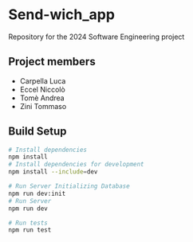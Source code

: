 # Send-wich_app

Repository for the 2024 Software Engineering project

## Project members

- Carpella Luca
- Eccel Niccolò
- Tomè Andrea
- Zini Tommaso

## Build Setup

```bash
# Install dependencies
npm install
# Install dependencies for development
npm install --include=dev

# Run Server Initializing Database
npm run dev:init
# Run Server
npm run dev

# Run tests
npm run test
```

